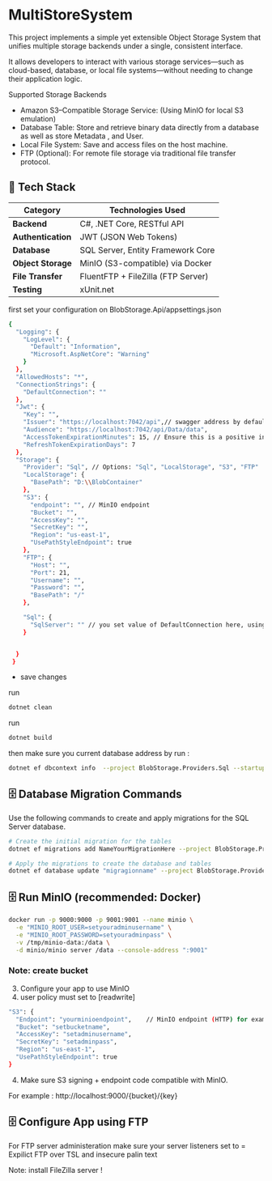# MultiStoreSystem

This project implements a simple yet extensible Object Storage System that unifies multiple storage backends under a single, consistent interface.

It allows developers to interact with various storage services—such as cloud-based, database, or local file systems—without needing to change their application logic.

Supported Storage Backends
* Amazon S3–Compatible Storage Service: (Using MinIO for local S3 emulation)
* Database Table: Store and retrieve binary data directly from a database as well as store Metadata , and User.
* Local File System: Save and access files on the host machine.
* FTP (Optional): For remote file storage via traditional file transfer protocol.



## 🧩 Tech Stack

| Category            | Technologies Used |
|----------------------|-------------------|
| **Backend**          | C#, .NET Core, RESTful API |
| **Authentication**   | JWT (JSON Web Tokens) |
| **Database**         | SQL Server, Entity Framework Core |
| **Object Storage**   | MinIO (S3-compatible) via Docker |
| **File Transfer**    | FluentFTP + FileZilla (FTP Server) |
| **Testing**          | xUnit.net |






first set your configuration on BlobStorage.Api/appsettings.json 

```bash
{
  "Logging": {
    "LogLevel": {
      "Default": "Information",
      "Microsoft.AspNetCore": "Warning"
    }
  },
  "AllowedHosts": "*",
  "ConnectionStrings": {
    "DefaultConnection": ""
  },
  "Jwt": {
    "Key": "",
    "Issuer": "https://localhost:7042/api",// swagger address by default
    "Audience": "https://localhost:7042/api/Data/data",
    "AccessTokenExpirationMinutes": 15, // Ensure this is a positive integer
    "RefreshTokenExpirationDays": 7
  },
  "Storage": {
    "Provider": "Sql", // Options: "Sql", "LocalStorage", "S3", "FTP"
    "LocalStorage": {
      "BasePath": "D:\\BlobContainer"
    },
    "S3": {
      "endpoint": "", // MinIO endpoint 
      "Bucket": "",
      "AccessKey": "",
      "SecretKey": "",
      "Region": "us-east-1",
      "UsePathStyleEndpoint": true
    },
    "FTP": {
      "Host": "",
      "Port": 21,
      "Username": "",
      "Password": "",
      "BasePath": "/"
    },

    "Sql": {
      "SqlServer": "" // you set value of DefaultConnection here, using same databse
    }


  }
 }
```

- save changes
  
run 
```bash 
dotnet clean
```
 
run 
```bash 
dotnet build
```

then make sure you current database address by run : 
```bash
dotnet ef dbcontext info  --project BlobStorage.Providers.Sql --startup-project BlobStorage.Api
```



## 🗄️ Database Migration Commands

Use the following commands to create and apply migrations for the SQL Server database.

```bash
# Create the initial migration for the tables
dotnet ef migrations add NameYourMigrationHere --project BlobStorage.Providers.Sql --startup-project BlobStorage.Api --context AppDbContext

# Apply the migrations to create the database and tables
dotnet ef database update "migragionname" --project BlobStorage.Providers.Sql --startup-project BlobStorage.Api
```



## 🗄️ Run MinIO (recommended: Docker)

```bash
docker run -p 9000:9000 -p 9001:9001 --name minio \
  -e "MINIO_ROOT_USER=setyouradminusername" \
  -e "MINIO_ROOT_PASSWORD=setyouradminpass" \
  -v /tmp/minio-data:/data \
  -d minio/minio server /data --console-address ":9001"
```




### Note: create bucket

3. Configure your app to use MinIO
4. user policy must set to [readwrite]

```bash
"S3": {
  "Endpoint": "yourminioendpoint",    // MinIO endpoint (HTTP) for example :http://localhost:9000
  "Bucket": "setbucketname",
  "AccessKey": "setadminusername",
  "SecretKey": "setadminpass",
  "Region": "us-east-1",
  "UsePathStyleEndpoint": true
}
```
4. Make sure S3 signing + endpoint code compatible with MinIO.
 
For example : http://localhost:9000/{bucket}/{key}



## 🗄️ Configure App using FTP 
For FTP server administeration make sure your server listeners set to = Expilict FTP over TSL and insecure palin text 

Note: install FileZilla server !



